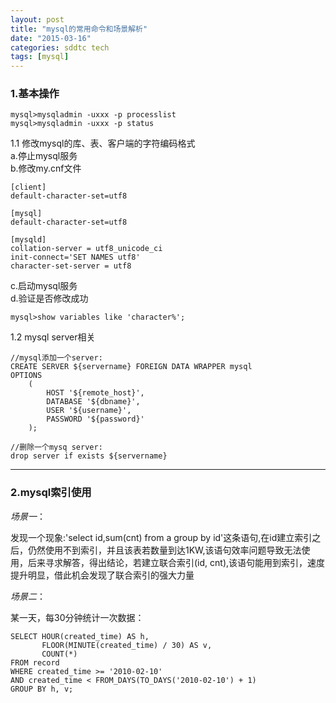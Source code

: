 ```yaml
---
layout: post
title: "mysql的常用命令和场景解析"
date: "2015-03-16"
categories: sddtc tech
tags: [mysql]
---
```


### 1.基本操作   

```vim
mysql>mysqladmin -uxxx -p processlist
mysql>mysqladmin -uxxx -p status
```

1.1 修改mysql的库、表、客户端的字符编码格式  
a.停止mysql服务  
b.修改my.cnf文件

```vim
[client]
default-character-set=utf8

[mysql]
default-character-set=utf8

[mysqld]
collation-server = utf8_unicode_ci
init-connect='SET NAMES utf8'
character-set-server = utf8
```

c.启动mysql服务  
d.验证是否修改成功  

```vim
mysql>show variables like 'character%';
```

1.2 mysql server相关  

```vim
//mysql添加一个server:
CREATE SERVER ${servername} FOREIGN DATA WRAPPER mysql
OPTIONS
	(
		HOST '${remote_host}',
		DATABASE '${dbname}',
		USER '${username}',
		PASSWORD '${password}'
	);

//删除一个mysq server:
drop server if exists ${servername}
```

* * *


### 2.mysql索引使用  

*场景一*：  

发现一个现象:'select id,sum(cnt) from a group by id'这条语句,在id建立索引之后，仍然使用不到索引，并且该表若数量到达1KW,该语句效率问题导致无法使用，后来寻求解答，得出结论，若建立联合索引(id, cnt),该语句能用到索引，速度提升明显，借此机会发现了联合索引的强大力量  

*场景二*：  

某一天，每30分钟统计一次数据：  

```vim
SELECT HOUR(created_time) AS h,
       FLOOR(MINUTE(created_time) / 30) AS v,
       COUNT(*)
FROM record
WHERE created_time >= '2010-02-10'
AND created_time < FROM_DAYS(TO_DAYS('2010-02-10') + 1)
GROUP BY h, v;
```
